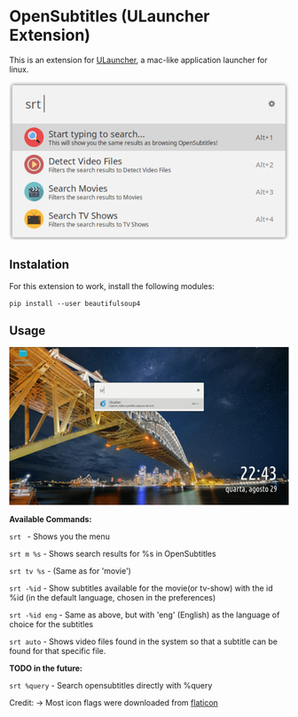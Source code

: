 # OpenSubtitles (ULauncher Extension)

This is an extension for [ULauncher](https://ulauncher.io/), a mac-like application launcher for linux. 

![Screenshot](./screenshots/ulauncher-opensubtitles.png)

## Instalation
For this extension to work, install the following modules:
```
pip install --user beautifulsoup4
```

## Usage
![A quick demo of the extension](./screenshots/demo.gif)

**Available Commands:**

`srt ` - Shows you the menu

`srt m %s` - Shows search results for %s in OpenSubtitles

`srt tv %s` - (Same as for 'movie')

`srt -%id` - Show subtitles available for the movie(or tv-show) with the id %id (in the default language, chosen in the preferences)

`srt -%id eng` - Same as above, but with 'eng' (English) as the language of choice for the subtitles

`srt auto` - Shows video files found in the system so that a subtitle can be found for that specific file.


**TODO in the future:**

`srt %query` - Search opensubtitles directly with %query

Credit:
    -> Most icon flags were downloaded from [flaticon](https://www.flaticon.com/packs/rectangular-country-simple-flags?style_id=118&family_id=41&group_id=1&category_id=85)